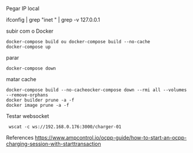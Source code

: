 Pegar IP local

ifconfig | grep "inet " | grep -v 127.0.0.1

subir com o Docker

    docker-compose build ou docker-compose build --no-cache
    docker-compose up

parar

    docker-compose down

matar cache

    docker-compose build --no-cacheocker-compose down --rmi all --volumes --remove-orphans
    docker builder prune -a -f
    docker image prune -a -f

Testar websocket

     wscat -c ws://192.168.0.176:3000/charger-01

References
    https://www.ampcontrol.io/ocpp-guide/how-to-start-an-ocpp-charging-session-with-starttransaction

